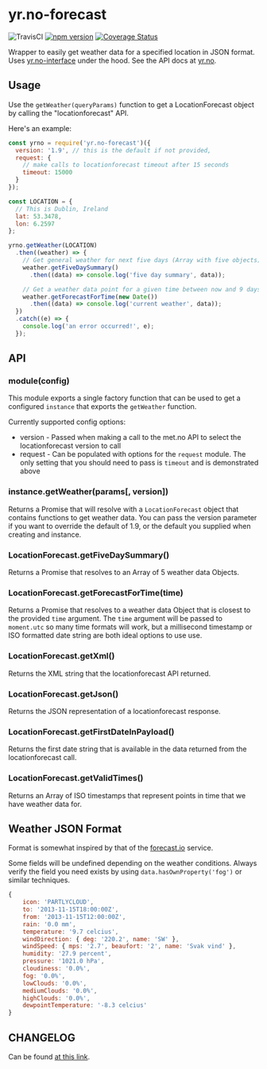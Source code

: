 yr.no-forecast
==============

![TravisCI](https://travis-ci.org/evanshortiss/yr.no-forecast.svg) [![npm version](https://badge.fury.io/js/yr.no-forecast.svg)](https://badge.fury.io/js/yr.no-forecast) [![Coverage Status](https://coveralls.io/repos/github/evanshortiss/yr.no-forecast/badge.svg?branch=master)](https://coveralls.io/github/evanshortiss/yr.no-forecast?branch=master)

Wrapper to easily get weather data for a specified location in JSON format. Uses [yr.no-interface](https://github.com/evanshortiss/yr.no-interface) under the
hood. See the API docs at [yr.no](http://api.yr.no/weatherapi/locationforecast/1.9/documentation).


## Usage
Use the ```getWeather(queryParams)``` function to get a
LocationForecast object by calling the "locationforecast" API.

Here's an example:


```js
const yrno = require('yr.no-forecast')({
  version: '1.9', // this is the default if not provided,
  request: {
    // make calls to locationforecast timeout after 15 seconds
    timeout: 15000
  }
});

const LOCATION = {
  // This is Dublin, Ireland
  lat: 53.3478,
  lon: 6.2597
};

yrno.getWeather(LOCATION)
  .then((weather) => {
    // Get general weather for next five days (Array with five objects)
    weather.getFiveDaySummary()
      .then((data) => console.log('five day summary', data));

    // Get a weather data point for a given time between now and 9 days ahead
    weather.getForecastForTime(new Date())
      .then((data) => console.log('current weather', data));
  })
  .catch((e) => {
    console.log('an error occurred!', e);
  });
```

## API

### module(config)
This module exports a single factory function that can be used to get a
configured `instance` that exports the `getWeather` function.

Currently supported config options:

* version - Passed when making a call to the met.no API to select the
locationforecast version to call
* request - Can be populated with options for the `request` module. The only
setting that you should need to pass is `timeout` and is demonstrated above


### instance.getWeather(params[, version])
Returns a Promise that will resolve with a `LocationForecast` object that
contains functions to get weather data. You can pass the version parameter if
you want to override the default of 1.9, or the default you supplied when
creating and instance.

### LocationForecast.getFiveDaySummary()
Returns a Promise that resolves to an Array of 5 weather data Objects.

### LocationForecast.getForecastForTime(time)
Returns a Promise that resolves to a weather data Object that is closest to the
provided `time` argument. The `time` argument will be passed to `moment.utc` so
many time formats will work, but a millisecond timestamp or ISO formatted date
string are both ideal options to use use.

### LocationForecast.getXml()
Returns the XML string that the locationforecast API returned.

### LocationForecast.getJson()
Returns the JSON representation of a locationforecast response.

### LocationForecast.getFirstDateInPayload()
Returns the first date string that is available in the data returned from the
locationforecast call.

### LocationForecast.getValidTimes()
Returns an Array of ISO timestamps that represent points in time that we have
weather data for.


## Weather JSON Format
Format is somewhat inspired by that of the
[forecast.io](https://developer.forecast.io/) service.

Some fields will be undefined depending on the weather conditions. Always
verify the field you need exists by using `data.hasOwnProperty('fog')`
or similar techniques.

```js
{
    icon: 'PARTLYCLOUD',
    to: '2013-11-15T18:00:00Z',
    from: '2013-11-15T12:00:00Z',
    rain: '0.0 mm',
    temperature: '9.7 celcius',
    windDirection: { deg: '220.2', name: 'SW' },
    windSpeed: { mps: '2.7', beaufort: '2', name: 'Svak vind' },
    humidity: '27.9 percent',
    pressure: '1021.0 hPa',
    cloudiness: '0.0%',
    fog: '0.0%',
    lowClouds: '0.0%',
    mediumClouds: '0.0%',
    highClouds: '0.0%',
    dewpointTemperature: '-8.3 celcius'
}
```

## CHANGELOG

Can be found [at this link](https://github.com/evanshortiss/yr.no-forecast/blob/master/CHANGELOG.md ).
